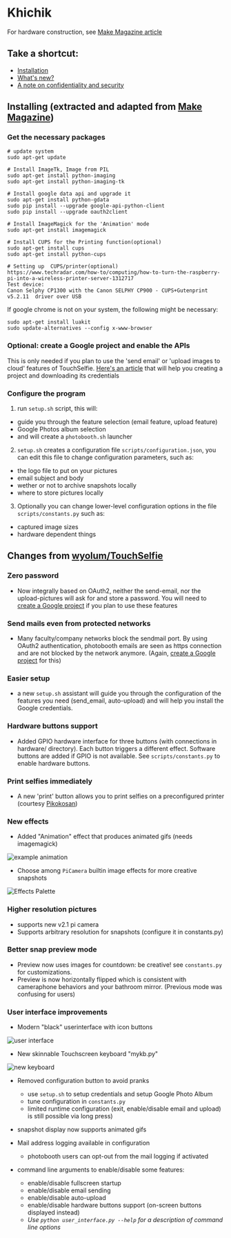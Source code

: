 

# Khichik

For hardware construction, see [Make Magazine article](https://makezine.com/projects/raspberry-pi-photo-booth/)

## Take a shortcut:
- [Installation](#install)
- [What's new?](#changes)
- [A note on confidentiality and security](#confidentiality)

## <a id="install"></a>Installing (extracted and adapted from [Make Magazine](https://makezine.com/projects/raspberry-pi-photo-booth/))


### Get the necessary packages

```
# update system
sudo apt-get update

# Install ImageTk, Image from PIL
sudo apt-get install python-imaging
sudo apt-get install python-imaging-tk

# Install google data api and upgrade it
sudo apt-get install python-gdata
sudo pip install --upgrade google-api-python-client
sudo pip install --upgrade oauth2client

# Install ImageMagick for the 'Animation' mode
sudo apt-get install imagemagick

# Install CUPS for the Printing function(optional)
sudo apt-get install cups
sudo apt-get install python-cups

# Setting up  CUPS/printer(optional)
https://www.techradar.com/how-to/computing/how-to-turn-the-raspberry-pi-into-a-wireless-printer-server-1312717
Test device:
Canon Selphy CP1300 with the Canon SELPHY CP900 - CUPS+Gutenprint v5.2.11  driver over USB

```

If google chrome is not on your system, the following might be necessary:

```
sudo apt-get install luakit
sudo update-alternatives --config x-www-browser
```
### Optional: create a Google project and enable the APIs
This is only needed if you plan to use the 'send email' or 'upload images to cloud' features of TouchSelfie.
[Here's an article](https://github.com/laurentalacoque/TouchSelfie-extended/wiki/CreateGoogleProject) that will help you creating a project and downloading its credentials

### Configure the program

1. run `setup.sh` script, this will:
  - guide you through the feature selection (email feature, upload feature)
  - Google Photos album selection
  - and will create a `photobooth.sh` launcher

2. `setup.sh` creates a configuration file `scripts/configuration.json`, you can edit this file to change configuration parameters, such as:
  - the logo file to put on your pictures
  - email subject and body
  - wether or not to archive snapshots locally
  - where to store pictures locally

3. Optionally you can change lower-level configuration options in the file `scripts/constants.py` such as:
  - captured image sizes
  - hardware dependent things




## <a id="changes"></a>Changes from [wyolum/TouchSelfie](https://github.com/wyolum/TouchSelfie)

### Zero password
- Now integrally based on OAuth2, neither the send-email, nor the upload-pictures will ask for and store a password. You will need to [create a Google project](https://github.com/laurentalacoque/TouchSelfie-extended/wiki/CreateGoogleProject) if you plan to use these features

### Send mails even from protected networks
- Many faculty/company networks block the sendmail port. By using OAuth2 authentication, photobooth emails are seen as https connection and are not blocked by the network anymore. (Again, [create a Google project](https://github.com/laurentalacoque/TouchSelfie-extended/wiki/CreateGoogleProject) for this)

### Easier setup
- a new `setup.sh` assistant will guide you through the configuration of the features you need (send_email, auto-upload) and will help you install the Google credentials.

### Hardware buttons support
- Added GPIO hardware interface for three buttons (with connections in hardware/ directory). Each button triggers a different effect. Software buttons are added if GPIO is not available. See `scripts/constants.py` to enable hardware buttons.

### Print selfies immediately
- A new 'print' button allows you to print selfies on a preconfigured printer (courtesy [Pikokosan](https://github.com/Pikokosan))

### New effects
- Added "Animation" effect that produces animated gifs (needs imagemagick)

![example animation](screenshots/anim.gif)

- Choose among `PiCamera` builtin image effects for more creative snapshots

![Effects Palette](screenshots/builtin-effects.png)

### Higher resolution pictures
- supports new v2.1 pi camera
- Supports arbitrary resolution for snapshots (configure it in constants.py)

### Better snap preview mode

- Preview now uses images for countdown: be creative! see `constants.py` for customizations.
- Preview is now horizontally flipped which is consistent with cameraphone behaviors and your bathroom mirror. (Previous mode was confusing for users)

### User interface improvements

- Modern "black" userinterface with icon buttons

![user interface](screenshots/new_user_interface.jpg?raw=true)


- New skinnable Touchscreen keyboard "mykb.py"

![new keyboard](screenshots/new_keyboard.jpg?raw=true)

- Removed configuration button to avoid pranks
  - use `setup.sh` to setup credentials and setup Google Photo Album
  - tune configuration in `constants.py`
  - limited runtime configuration (exit, enable/disable email and upload) is still possible via long press)

- snapshot display now supports animated gifs

- Mail address logging available in configuration
  - photobooth users can opt-out from the mail logging if activated

- command line arguments to enable/disable some features:
  - enable/disable fullscreen startup
  - enable/disable email sending
  - enable/disable auto-upload
  - enable/disable hardware buttons support (on-screen buttons displayed instead)
  - *Use `python user_interface.py --help` for a description of command line options*
